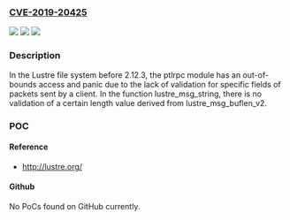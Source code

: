 ### [CVE-2019-20425](https://cve.mitre.org/cgi-bin/cvename.cgi?name=CVE-2019-20425)
![](https://img.shields.io/static/v1?label=Product&message=n%2Fa&color=blue)
![](https://img.shields.io/static/v1?label=Version&message=n%2Fa&color=blue)
![](https://img.shields.io/static/v1?label=Vulnerability&message=n%2Fa&color=brighgreen)

### Description

In the Lustre file system before 2.12.3, the ptlrpc module has an out-of-bounds access and panic due to the lack of validation for specific fields of packets sent by a client. In the function lustre_msg_string, there is no validation of a certain length value derived from lustre_msg_buflen_v2.

### POC

#### Reference
- http://lustre.org/

#### Github
No PoCs found on GitHub currently.

